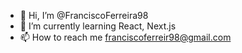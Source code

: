 - 👋 Hi, I’m @FranciscoFerreira98
- 🌱 I’m currently learning React, Next.js
- 📫 How to reach me franciscoferreir98@gmail.com

<!---
FranciscoFerreira98/FranciscoFerreira98 is a ✨ special ✨ repository because its `README.md` (this file) appears on your GitHub profile.
You can click the Preview link to take a look at your changes.
--->
